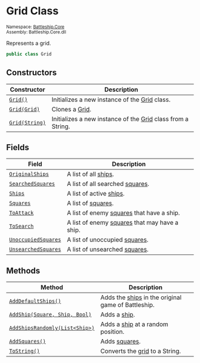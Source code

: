 # Grid Class

<sub>Namespace: [Battleship.Core](../Battleship.Core.md)  
Assembly: Battleship.Core.dll</sub>

Represents a grid.

```cs
public class Grid
```

## Constructors

| Constructor | Description |
|-------------|-------------|
| [`Grid()`](Constructor/Grid().md) | Initializes a new instance of the [Grid](Grid.md) class. |
| [`Grid(Grid)`](Constructor/Grid(Grid).md) | Clones a [Grid](Grid.md). |
| [`Grid(String)`](Constructor/Grid(String).md) | Initializes a new instance of the [Grid](Grid.md) class from a String. |

## Fields

| Field | Description |
|-------|-------------|
| [`OriginalShips`](Field/OriginalShips.md) | A list of all [ships](../Ship/Ship.md). |
| [`SearchedSquares`](Field/SearchedSquares.md) | A list of all searched [squares](../Square/Square.md). |
| [`Ships`](Field/Ships.md) | A list of active [ships](../Ship/Ship.md). |
| [`Squares`](Field/Squares.md) | A list of [squares](../Square/Square.md). |
| [`ToAttack`](Field/ToAttack.md) | A list of enemy [squares](../Square/Square.md) that have a ship. |
| [`ToSearch`](Field/ToSearch.md) | A list of enemy [squares](../Square/Square.md) that may have a ship. |
| [`UnoccupiedSquares`](Field/UnoccupiedSquares.md) | A list of unoccupied [squares](../Square/Square.md). |
| [`UnsearchedSquares`](Field/UnsearchedSquares.md) | A list of unsearched [squares](../Square/Square.md). |

## Methods

| Method | Description |
|--------|-------------|
| [`AddDefaultShips()`](Method/AddDefaultShips().md) | Adds the [ships](../Ship/Ship.md) in the original game of Battleship. |
| [`AddShip(Square, Ship, Bool)`](Method/AddShip(Square,%20Ship,%20Bool).md) | Adds a [ship](../Ship/Ship.md). |
| [`AddShipsRandomly(List<Ship>)`](Method/AddShipsRandomly(List[Ship]).md) | Adds a [ship](../Ship/Ship.md) at a random position. |
| [`AddSquares()`](Method/AddSquares().md) | Adds [squares](../Square/Square.md). |
| [`ToString()`](Method/ToString().md) | Converts the [grid](Grid.md) to a String. |
